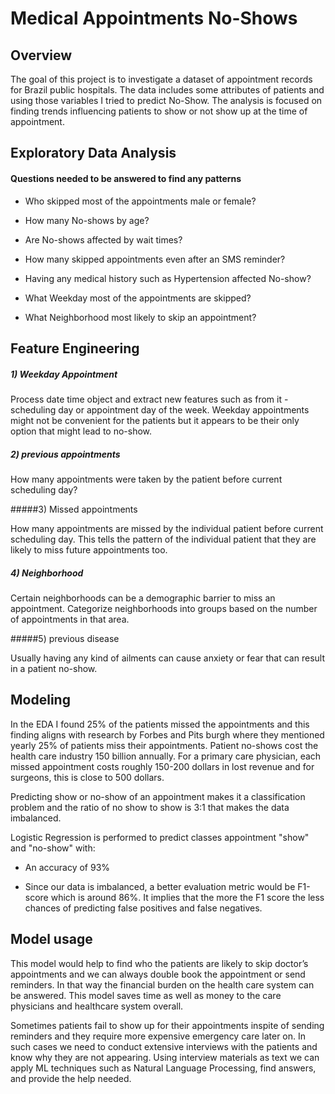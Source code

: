 # Medical Appointments No-Shows

## Overview

The goal of this project is to investigate a dataset of appointment records for Brazil public hospitals. The data includes some attributes of patients and using those variables I tried to predict No-Show. The analysis is focused on finding trends influencing patients to show or not show up at the time of appointment.

## Exploratory Data Analysis

#### Questions needed to be answered to find any patterns

- Who skipped most of the appointments male or female?

- How many No-shows by age?

- Are No-shows affected by wait times?

- How many skipped appointments even after an SMS reminder?

- Having any medical history such as Hypertension affected No-show?

- What Weekday most of the appointments are skipped?

- What Neighborhood most likely to skip an appointment?

## Feature Engineering

##### 1) Weekday Appointment

Process date time object and extract new features such as from it - scheduling day or appointment day of the week. Weekday appointments might not be convenient for the patients but it appears to be their only option that might lead to no-show.

##### 2) previous appointments

How many appointments were taken by the patient before current scheduling day?

#####3) Missed appointments

How many appointments are missed by the individual patient before current scheduling day. This tells the pattern of the individual patient that they are likely to miss future appointments too.

##### 4) Neighborhood

 Certain neighborhoods can be a demographic barrier to miss an appointment. Categorize neighborhoods into groups based on the number of appointments in that area.

#####5) previous disease

 Usually having any kind of ailments can cause anxiety or fear that can result in a patient no-show.

## Modeling

In the EDA I found 25% of the patients missed the appointments and this finding aligns with research by Forbes and Pits burgh where they mentioned yearly 25% of patients miss their appointments. Patient no-shows cost the health care industry 150 billion annually. For a primary care physician, each missed appointment costs roughly 150-200 dollars in lost revenue and for surgeons, this is close to 500 dollars.

 Predicting show or no-show of an appointment makes it a classification problem and the ratio of no show to show is 3:1 that makes the data imbalanced.

 Logistic Regression is performed to predict classes appointment "show" and "no-show" with:

- An accuracy of 93%

- Since our data is imbalanced, a better evaluation metric would be F1-score which is around 86%. It implies that the more the F1 score the less chances of predicting false positives and false negatives.

## Model usage

This model would help to find who the patients are likely to skip doctor’s appointments and we can always double book the appointment or send reminders. In that way the financial burden on the health care system can be answered. This model saves time as well as money to the care physicians and healthcare system overall.

 Sometimes patients  fail to show up for their appointments inspite of sending reminders and they require more expensive emergency care later on. In such cases we need to conduct extensive interviews with the patients and know why they are not appearing. Using interview materials as text we can apply ML techniques such as Natural Language Processing, find answers, and provide the help needed.

 

















